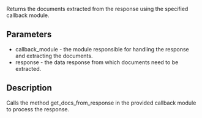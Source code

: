 Returns the documents extracted from the response using the specified callback module.

## Parameters

- callback_module - the module responsible for handling the response and extracting the documents.
- response - the data response from which documents need to be extracted.

## Description
 Calls the method get_docs_from_response in the provided callback module to process the response.
